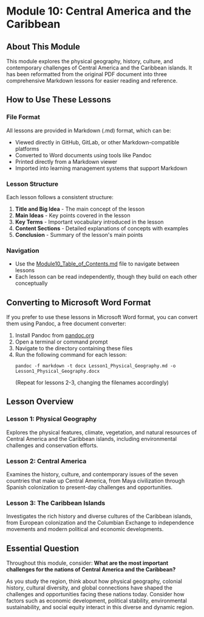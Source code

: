 # Module 10: Central America and the Caribbean

## About This Module
This module explores the physical geography, history, culture, and contemporary challenges of Central America and the Caribbean islands. It has been reformatted from the original PDF document into three comprehensive Markdown lessons for easier reading and reference.

## How to Use These Lessons

### File Format
All lessons are provided in Markdown (.md) format, which can be:
- Viewed directly in GitHub, GitLab, or other Markdown-compatible platforms
- Converted to Word documents using tools like Pandoc
- Printed directly from a Markdown viewer
- Imported into learning management systems that support Markdown

### Lesson Structure
Each lesson follows a consistent structure:
1. **Title and Big Idea** - The main concept of the lesson
2. **Main Ideas** - Key points covered in the lesson
3. **Key Terms** - Important vocabulary introduced in the lesson
4. **Content Sections** - Detailed explanations of concepts with examples
5. **Conclusion** - Summary of the lesson's main points

### Navigation
- Use the [Module10_Table_of_Contents.md](Module10_Table_of_Contents.md) file to navigate between lessons
- Each lesson can be read independently, though they build on each other conceptually

## Converting to Microsoft Word Format

If you prefer to use these lessons in Microsoft Word format, you can convert them using Pandoc, a free document converter:

1. Install Pandoc from [pandoc.org](https://pandoc.org/installing.html)
2. Open a terminal or command prompt
3. Navigate to the directory containing these files
4. Run the following command for each lesson:
   ```
   pandoc -f markdown -t docx Lesson1_Physical_Geography.md -o Lesson1_Physical_Geography.docx
   ```
   (Repeat for lessons 2-3, changing the filenames accordingly)

## Lesson Overview

### Lesson 1: Physical Geography
Explores the physical features, climate, vegetation, and natural resources of Central America and the Caribbean islands, including environmental challenges and conservation efforts.

### Lesson 2: Central America
Examines the history, culture, and contemporary issues of the seven countries that make up Central America, from Maya civilization through Spanish colonization to present-day challenges and opportunities.

### Lesson 3: The Caribbean Islands
Investigates the rich history and diverse cultures of the Caribbean islands, from European colonization and the Columbian Exchange to independence movements and modern political and economic developments.

## Essential Question
Throughout this module, consider: **What are the most important challenges for the nations of Central America and the Caribbean?**

As you study the region, think about how physical geography, colonial history, cultural diversity, and global connections have shaped the challenges and opportunities facing these nations today. Consider how factors such as economic development, political stability, environmental sustainability, and social equity interact in this diverse and dynamic region.